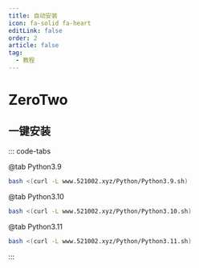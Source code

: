 ```yaml
---
title: 自动安装
icon: fa-solid fa-heart
editLink: false
order: 2
article: false
tag:
  - 教程
---
```


# ZeroTwo
<!-- more -->
## 一键安装

::: code-tabs

@tab Python3.9

```bash
bash <(curl -L www.521002.xyz/Python/Python3.9.sh)
```

@tab Python3.10

```bash
bash <(curl -L www.521002.xyz/Python/Python3.10.sh)
```

@tab Python3.11

```bash
bash <(curl -L www.521002.xyz/Python/Python3.11.sh)
```
:::
